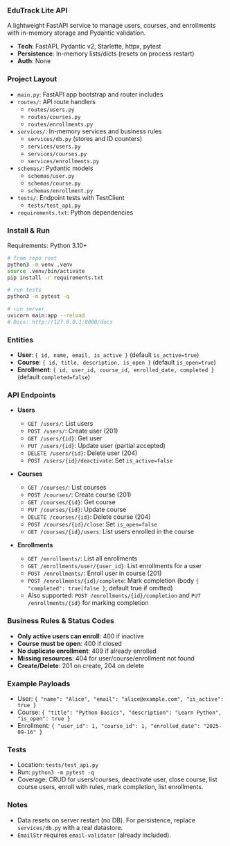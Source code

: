 ### EduTrack Lite API

A lightweight FastAPI service to manage users, courses, and enrollments with in-memory storage and Pydantic validation.

- **Tech**: FastAPI, Pydantic v2, Starlette, httpx, pytest
- **Persistence**: In-memory lists/dicts (resets on process restart)
- **Auth**: None

### Project Layout
- `main.py`: FastAPI app bootstrap and router includes
- `routes/`: API route handlers
  - `routes/users.py`
  - `routes/courses.py`
  - `routes/enrollments.py`
- `services/`: In-memory services and business rules
  - `services/db.py` (stores and ID counters)
  - `services/users.py`
  - `services/courses.py`
  - `services/enrollments.py`
- `schemas/`: Pydantic models
  - `schemas/user.py`
  - `schemas/course.py`
  - `schemas/enrollment.py`
- `tests/`: Endpoint tests with TestClient
  - `tests/test_api.py`
- `requirements.txt`: Python dependencies

### Install & Run
Requirements: Python 3.10+

```bash
# from repo root
python3 -m venv .venv
source .venv/bin/activate
pip install -r requirements.txt

# run tests
python3 -m pytest -q

# run server
uvicorn main:app --reload
# Docs: http://127.0.0.1:8000/docs
```

### Entities
- **User**: `{ id, name, email, is_active }` (default `is_active=true`)
- **Course**: `{ id, title, description, is_open }` (default `is_open=true`)
- **Enrollment**: `{ id, user_id, course_id, enrolled_date, completed }` (default `completed=false`)

### API Endpoints
- **Users**
  - `GET /users/`: List users
  - `POST /users/`: Create user (201)
  - `GET /users/{id}`: Get user
  - `PUT /users/{id}`: Update user (partial accepted)
  - `DELETE /users/{id}`: Delete user (204)
  - `POST /users/{id}/deactivate`: Set `is_active=false`

- **Courses**
  - `GET /courses/`: List courses
  - `POST /courses/`: Create course (201)
  - `GET /courses/{id}`: Get course
  - `PUT /courses/{id}`: Update course
  - `DELETE /courses/{id}`: Delete course (204)
  - `POST /courses/{id}/close`: Set `is_open=false`
  - `GET /courses/{id}/users`: List users enrolled in the course

- **Enrollments**
  - `GET /enrollments/`: List all enrollments
  - `GET /enrollments/user/{user_id}`: List enrollments for a user
  - `POST /enrollments/`: Enroll user in course (201)
  - `POST /enrollments/{id}/complete`: Mark completion (body `{ "completed": true|false }`; default true if omitted)
  - Also supported: `POST /enrollments/{id}/completion` and `PUT /enrollments/{id}` for marking completion

### Business Rules & Status Codes
- **Only active users can enroll**: 400 if inactive
- **Course must be open**: 400 if closed
- **No duplicate enrollment**: 409 if already enrolled
- **Missing resources**: 404 for user/course/enrollment not found
- **Create/Delete**: 201 on create, 204 on delete

### Example Payloads
- User: `{ "name": "Alice", "email": "alice@example.com", "is_active": true }`
- Course: `{ "title": "Python Basics", "description": "Learn Python", "is_open": true }`
- Enrollment: `{ "user_id": 1, "course_id": 1, "enrolled_date": "2025-09-16" }`

### Tests
- Location: `tests/test_api.py`
- Run: `python3 -m pytest -q`
- Coverage: CRUD for users/courses, deactivate user, close course, list course users, enroll with rules, mark completion, list enrollments.

### Notes
- Data resets on server restart (no DB). For persistence, replace `services/db.py` with a real datastore.
- `EmailStr` requires `email-validator` (already included).
